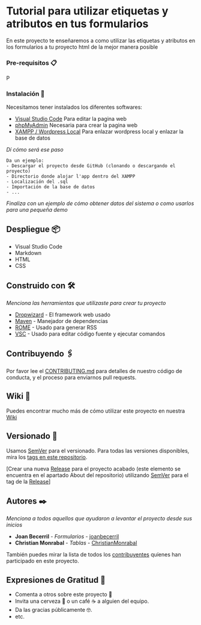 ﻿# Tutorial para utilizar etiquetas y atributos en tus formularios

En este proyecto te enseñaremos a como utilizar las etiquetas y atributos en los formularios a tu proyecto html de la mejor manera posible

### Pre-requisitos 📋

P

### Instalación 🔧

Necesitamos tener instalados los diferentes softwares:
- [Visual Studio Code](https://code.visualstudio.com/download) Para editar la pagina web
- [phpMyAdmin](https://www.phpmyadmin.net/) Necesaria para crear la pagina web
- [XAMPP / Wordpress Local](https://www.apachefriends.org/es/index.html) Para enlazar wordpress local y enlazar la base de datos

_Dí cómo será ese paso_

```
Da un ejemplo:
- Descargar el proyecto desde GitHub (clonando o descargando el proyecto)
- Directorio donde alojar l'app dentro del XAMPP
- Localización del .sql
- Importación de la base de datos
- ...
```

_Finaliza con un ejemplo de cómo obtener datos del sistema o como usarlos para una pequeña demo_


## Despliegue 📦

- Visual Studio Code
- Markdown
- HTML
- CSS

## Construido con 🛠️

_Menciona las herramientas que utilizaste para crear tu proyecto_

* [Dropwizard](http://www.dropwizard.io/1.0.2/docs/) - El framework web usado
* [Maven](https://maven.apache.org/) - Manejador de dependencias
* [ROME](https://rometools.github.io/rome/) - Usado para generar RSS
* [VSC](https://code.visualstudio.com/) - Usado para editar código fuente y ejecutar comandos

## Contribuyendo 🖇️

Por favor lee el [CONTRIBUTING.md](https://gist.github.com/villanuevand/xxxxxx) para detalles de nuestro código de conducta, y el proceso para enviarnos pull requests.

## Wiki 📖

Puedes encontrar mucho más de cómo utilizar este proyecto en nuestra [Wiki](https://github.com/tu/proyecto/wiki)

## Versionado 📌

Usamos [SemVer](http://semver.org/) para el versionado. Para todas las versiones disponibles, mira los [tags en este repositorio](https://github.com/tu/proyecto/tags).

[Crear una nueva [Release](https://docs.github.com/es/repositories/releasing-projects-on-github/about-releases) para el proyecto acabado (este elemento se encuentra en el apartado About del repositorio) utilizando [SemVer](http://semver.org/) para el tag de la [Release](https://docs.github.com/es/repositories/releasing-projects-on-github/about-releases)]

## Autores ✒️

_Menciona a todos aquellos que ayudaron a levantar el proyecto desde sus inicios_

* **Joan Becerril** - *Formularios* - [joanbecerril](https://github.com/joanbecerril/)
* **Christian Monrabal** - *Tablas* - [ChristianMonrabal](https://github.com/ChristianMonrabal/)

También puedes mirar la lista de todos los [contribuyentes](https://github.com/your/project/contributors) quíenes han participado en este proyecto. 

## Expresiones de Gratitud 🎁

* Comenta a otros sobre este proyecto 📢
* Invita una cerveza 🍺 o un café ☕ a alguien del equipo. 
* Da las gracias públicamente 🤓.
* etc.
